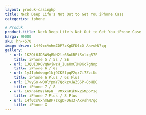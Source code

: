 ```yaml
---
layout: produk-casinghp
title: Neck Deep Life's Not Out to Get You iPhone Case
categories: iphone

# Produk
product-title: Neck Deep Life's Not Out to Get You iPhone Case
harga: 90000
sku: hn-4570
image-drive: 14f0csVxhmEBP7zKgDFD6s3-AxvshN7qq
gallery:
  - url: 1KZQt6JD8W9qBNH2lr68uUREtSmlxg57F
    title: iPhone 5 / 5s / SE
  - url: 1JQUI3K0VqNvjwzH_IueUmClM8Kc7gNnp
    title: iPhone 6 / 6s
  - url: 1yJIphdwpge1kj9CKSlpqP2qx7i7ZziUu
    title: iPhone 6 Plus / 6s Plus
  - url: 17vyGo-wO0lYpmY7QokzvJWZSSP-8bHBO
    title: iPhone 7 / 8
  - url: 16Xn6bDBshPpB__VMXXmPzkMkZaMpoY1g
    title: iPhone 7 Plus / 8 Plus
  - url: 14f0csVxhmEBP7zKgDFD6s3-AxvshN7qq
    title: iPhone X
---
```

